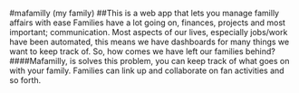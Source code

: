 #mafamilly (my family)
##This is a web app that lets you manage familly affairs with ease
Families have a lot going on, finances, projects and most important;
communication.
Most aspects of our lives, especially jobs/work have been automated, this means we have dashboards for many things we want to keep track of. So, how comes we have left our families behind?
####Mafamilly, is solves this problem, you can keep track of what goes on with your family. Families can link up and collaborate on
fan activities and so forth. 

